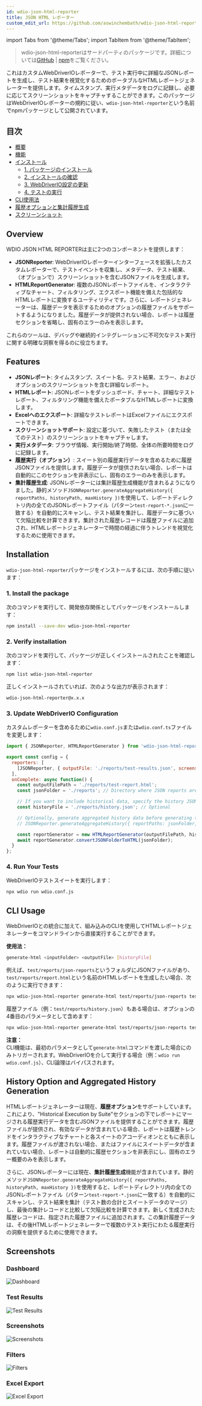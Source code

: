 ```yaml
---
id: wdio-json-html-reporter
title: JSON HTML レポーター
custom_edit_url: https://github.com/aswinchembath/wdio-json-html-reporter/edit/main/README.md
---
```


import Tabs from '@theme/Tabs';
import TabItem from '@theme/TabItem';

> wdio-json-html-reporterはサードパーティのパッケージです。詳細については[GitHub](https://github.com/aswinchembath/wdio-json-html-reporter) | [npm](https://www.npmjs.com/package/wdio-json-html-reporter)をご覧ください。

これはカスタムWebDriverIOレポーターで、テスト実行中に詳細なJSONレポートを生成し、テスト結果を視覚化するためのポータブルなHTMLレポートジェネレーターを提供します。タイムスタンプ、実行メタデータをログに記録し、必要に応じてスクリーンショットをキャプチャすることができます。このパッケージはWebDriverIOレポーターの規約に従い、`wdio-json-html-reporter`という名前でnpmパッケージとして公開されています。

## 目次

- [概要](#overview)
- [機能](#features)
- [インストール](#installation)
  - [1. パッケージのインストール](#1-install-the-package)
  - [2. インストールの確認](#2-verify-installation)
  - [3. WebDriverIO設定の更新](#3-update-webdriverio-configuration)
  - [4. テストの実行](#4-run-your-tests)
- [CLI使用法](#cli-usage)
- [履歴オプションと集計履歴生成](#history-option-and-aggregated-history-generation)
- [スクリーンショット](#screenshots)

## Overview

WDIO JSON HTML REPORTERは主に2つのコンポーネントを提供します：

- **JSONReporter**: WebDriverIOレポーターインターフェースを拡張したカスタムレポーターで、テストイベントを収集し、メタデータ、テスト結果、（オプションで）スクリーンショットを含むJSONファイルを生成します。
- **HTMLReportGenerator**: 複数のJSONレポートファイルを、インタラクティブなチャート、フィルタリング、エクスポート機能を備えた包括的なHTMLレポートに変換するユーティリティです。さらに、レポートジェネレーターは、履歴データを表示するためのオプションの履歴ファイルをサポートするようになりました。履歴データが提供されない場合、レポートは履歴セクションを省略し、固有のエラーのみを表示します。

これらのツールは、デバッグや継続的インテグレーションに不可欠なテスト実行に関する明確な洞察を得るのに役立ちます。

## Features

- **JSONレポート**: タイムスタンプ、スイート名、テスト結果、エラー、およびオプションのスクリーンショットを含む詳細なレポート。
- **HTMLレポート**: JSONレポートをダッシュボード、チャート、詳細なテストレポート、フィルタリング機能を備えたポータブルなHTMLレポートに変換します。
- **Excelへのエクスポート**: 詳細なテストレポートはExcelファイルにエクスポートできます。
- **スクリーンショットサポート**: 設定に基づいて、失敗したテスト（または全てのテスト）のスクリーンショットをキャプチャします。
- **実行メタデータ**: ブラウザ情報、実行開始/終了時間、全体の所要時間をログに記録します。
- **履歴実行（オプション）**: スイート別の履歴実行データを含めるために履歴JSONファイルを提供します。履歴データが提供されない場合、レポートは自動的にこのセクションを非表示にし、固有のエラーのみを表示します。
- **集計履歴生成**: JSONレポーターには集計履歴生成機能が含まれるようになりました。静的メソッド`JSONReporter.generateAggregateHistory({ reportPaths, historyPath, maxHistory })`を使用して、レポートディレクトリ内の全てのJSONレポートファイル（パターン`test-report-*.json`に一致する）を自動的にスキャンし、テスト結果を集計し、履歴データに基づいて欠陥比較を計算できます。集計された履歴レコードは履歴ファイルに追加され、HTMLレポートジェネレーターで時間の経過に伴うトレンドを視覚化するために使用できます。

## Installation

`wdio-json-html-reporter`パッケージをインストールするには、次の手順に従います：

### 1. Install the package

次のコマンドを実行して、開発依存関係としてパッケージをインストールします：

```bash
npm install --save-dev wdio-json-html-reporter
```

### 2. Verify installation

次のコマンドを実行して、パッケージが正しくインストールされたことを確認します：

```bash
npm list wdio-json-html-reporter
```

正しくインストールされていれば、次のような出力が表示されます：

```bash
wdio-json-html-reporter@x.x.x
```

### 3. Update WebDriverIO Configuration

カスタムレポーターを含めるために`wdio.conf.js`または`wdio.conf.ts`ファイルを変更します：

```javascript
import { JSONReporter, HTMLReportGenerator } from 'wdio-json-html-reporter';

export const config = {
  reporters: [
    [JSONReporter, { outputFile: './reports/test-results.json', screenshotOption: 'OnFailure' }],  // Options: "No", "OnFailure", "Full"
  ],
  onComplete: async function() {
    const outputFilePath = './reports/test-report.html';
    const jsonFolder = './reports'; // Directory where JSON reports are saved

    // If you want to include historical data, specify the history JSON file path here.
    const historyFile = './reports/history.json'; // Optional

    // Optionally, generate aggregated history data before generating the HTML report.
    // JSONReporter.generateAggregateHistory({ reportPaths: jsonFolder, historyPath: historyFile });

    const reportGenerator = new HTMLReportGenerator(outputFilePath, historyFile);
    await reportGenerator.convertJSONFolderToHTML(jsonFolder);
  }
};
```

### 4. Run Your Tests

WebDriverIOテストスイートを実行します：

```bash
npx wdio run wdio.conf.js
```

## CLI Usage

WebDriverIOとの統合に加えて、組み込みのCLIを使用してHTMLレポートジェネレーターをコマンドラインから直接実行することができます。

**使用法：**

```bash
generate-html <inputFolder> <outputFile> [historyFile]
```

例えば、`test/reports/json-reports`というフォルダにJSONファイルがあり、`test/reports/report.html`という名前のHTMLレポートを生成したい場合、次のように実行できます：

```bash
npx wdio-json-html-reporter generate-html test/reports/json-reports test/reports/report.html
```

履歴ファイル（例：`test/reports/history.json`）もある場合は、オプションの4番目のパラメータとして含めます：

```bash
npx wdio-json-html-reporter generate-html test/reports/json-reports test/reports/report.html test/reports/history.json
```

**注意：**  
CLI機能は、最初のパラメータとして`generate-html`コマンドを渡した場合にのみトリガーされます。WebDriverIOを介して実行する場合（例：`wdio run wdio.conf.js`）、CLI論理はバイパスされます。

## History Option and Aggregated History Generation

HTMLレポートジェネレーターは現在、**履歴オプション**をサポートしています。これにより、"Historical Execution by Suite"セクションの下でレポートにマージされる履歴実行データを含むJSONファイルを提供することができます。履歴ファイルが提供され、有効なデータが含まれている場合、レポートは履歴トレンドをインタラクティブなチャートと各スイートのアコーディオンとともに表示します。履歴ファイルが渡されない場合、またはファイルにスイートデータが含まれていない場合、レポートは自動的に履歴セクションを非表示にし、固有のエラー概要のみを表示します。

さらに、JSONレポーターには現在、**集計履歴生成**機能が含まれています。静的メソッド`JSONReporter.generateAggregateHistory({ reportPaths, historyPath, maxHistory })`を使用すると、レポートディレクトリ内の全てのJSONレポートファイル（パターン`test-report-*.json`に一致する）を自動的にスキャンし、テスト結果を集計（テスト数の合計とスイートデータのマージ）し、最後の集計レコードと比較して欠陥比較を計算できます。新しく生成された履歴レコードは、指定された履歴ファイルに追加されます。この集計履歴データは、その後HTMLレポートジェネレーターで複数のテスト実行にわたる履歴実行の洞察を提供するために使用できます。

## Screenshots

### Dashboard  
![Dashboard](https://github.com/aswinchembath/wdio-json-html-reporter/blob/main/lib/assets/dashboard.png)

### Test Results  
![Test Results](https://github.com/aswinchembath/wdio-json-html-reporter/blob/main/lib/assets/testdetails.png)

### Screenshots  
![Screenshots](https://github.com/aswinchembath/wdio-json-html-reporter/blob/main/lib/assets/screesnshots.png)

### Filters  
![Filters](https://github.com/aswinchembath/wdio-json-html-reporter/blob/main/lib/assets/filters.png)

### Excel Export  
![Excel Export](https://github.com/aswinchembath/wdio-json-html-reporter/blob/main/lib/assets/exportedfile.png)